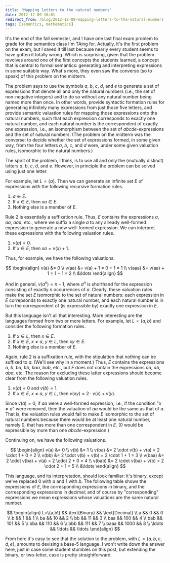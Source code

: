 ```yaml
---
title: "Mapping letters to the natural numbers"
date: 2012-12-09 16:01
redirect_from: /blog/2012-12-09-mapping-letters-to-the-natural-numbers.html
tags: [semantics, mathematics]
---
```


It's the end of the fall semester, and I have one last final exam problem to
grade for the semantics class I'm TAing for. Actually, it's the first problem
on the exam, but I saved it till last because nearly every student seems to
have gotten it totally wrong. Which is surprising, given that the problem
revolves around one of the first concepts the students learned, a concept that
is central to formal semantics: generating and interpreting expressions in some
suitable way. What's more, they even saw the converse (so to speak) of this
problem on the midterm.

The problem says to use the symbols $a$, $b$, $c$, $d$, and $e$ to
generate a set of expressions that denote all and only the natural numbers
(i.e., the set of non-negative integers) and to do so without any natural
number being named more than once. In other words, provide syntactic formation
rules for generating infinitely many expressions from just those five letters,
and provide semantic valuation rules for mapping those expressions onto the
natural numbers, such that each expression corresponds to exactly one natural
number, and each natural number is the correspondent of exactly one expression,
i.e., an isomorphism between the set of $abcde$-expressions and the set of
natural numbers. (The problem on the midterm was the converse: to decide
whether the set of expressions formed, in some given way, from the four letters
$a$, $b$, $c$, and $d$ were, under some given valuation rules,
isomorphic to the natural numbers.)

The spirit of the problem, I think, is to use all and only the (mutually
distinct) letters $a$, $b$, $c$, $d$, and $e$. However, in principle
the problem can be solved using just one letter.

For example, let $L = \{a\}$. Then we can generate an infinite set $E$ of
expressions with the following recursive formation rules.

1. $a \in E$.
2. If $x \in E$, then $xa \in E$.
3. Nothing else is a member of $E$.

Rule 2 is essentially a suffixation rule. Thus, $E$ contains the expressions
$a$, $aa$, $aaa$, etc., where we suffix a single $a$ to any already
well-formed expression to generate a new well-formed expression. We can
interpret these expressions with the following valuation rules.

1. $v(a) = 0$.
2. If $x \in E$, then $xa = v(x) + 1$.

Thus, for example, we have the following valuations.

$$
\begin{align}
v(a)   &= 0 \\
v(aa)  &= v(a) + 1 = 0 + 1 = 1 \\
v(aaa) &= v(aa) + 1 = 1 + 1 = 2 \\
       &\ldots
\end{align}
$$

And in general, $v(a^n) = n-1$, where $a^n$ is shorthand for the expression
consisting of exactly $n$ occurrences of $a$. Clearly, these valuation
rules make the set $E$ isomorphic to the set of natural numbers: each
expression in $E$ correpsonds to exactly one natural number, and each natural
number is in turn the correspondent of (is expressible by) exactly one
expression in $E$.

But this language isn't all that interesting. More interesting are the
languages formed from two or more letters. For example, let $L = \{a, b\}$
and consider the following formation rules.

1. If $x \in L$, then $x \in E$.
2. If $x \in E$, $x \neq a$, $y \in L$, then $xy \in E$.
3. Nothing else is a member of $E$.

Again, rule 2 is a suffixation rule, with the stipulation that nothing can be
suffixed to $a$. (We'll see why in a moment.) Thus, $E$ contains the
expressions $a$, $b$, $ba$, $bb$, $baa$, $bab$, etc., but $E$
does not contain the expressions $aa$, $ab$, $aba$, etc. The reason for
excluding these latter expressions should become clear from the following
valuation rules.

1. $v(a) = 0$ and $v(b) = 1$.
2. If $x \in E$, $x \neq a$, $y \in L$, then $v(xy) = 2 \cdot v(x) +
   v(y)$.

Since $v(a) = 0$, if $aa$ were a well-formed expression, i.e., if the
condition "$x \neq a$" were removed, then the valuation of $aa$ would be
the same as that of $a$. That is, the valuation rules would fail to make
$E$ isomorphic to the set of natural numbers because there would be at least
one natural number, namely $0$, that has more than one correspondent in
$E$. ($0$ would be expressible by more than one $abcde$-expression.)

Continuing on, we have the following valuations.

$$
\begin{align}
v(a)    &= 0 \\
v(b)    &= 1 \\
v(ba)   &= 2 \cdot v(b) + v(a) = 2 \cdot 1 + 0 = 2 \\
v(bb)   &= 2 \cdot v(b) + v(b) = 2 \cdot 1 + 1 = 3 \\
v(baa)  &= 2 \cdot v(ba) + v(a) = 2 \cdot 2 + 0 = 4 \\
v(bab)  &= 2 \cdot v(ba) + v(b) = 2 \cdot 2 + 1 = 5 \\
        &\ldots
\end{align}
$$

This language, and its interpretation, should look familiar: it's binary,
except we've replaced $0$ with $a$ and $1$ with $b$. The following
table shows the expressions of $E$, the corresponding expressions in binary,
and the corresponding expressions in decimal; and of course by "corresponding"
expressions we mean expressions whose valuations are the same natural number.

$$
\begin{align}
L=\{a,b\} && \text{Binary} && \text{Decimal} \\
a         && 0             && 0 \\
b         && 1             && 1 \\
ba        && 10            && 2 \\
bb        && 11            && 3 \\
baa       && 100           && 4 \\
bab       && 101           && 5 \\
bba       && 110           && 6 \\
bbb       && 111           && 7 \\
baaa      && 1000          && 8 \\
\ldots    && \ldots        && \ldots
\end{align}
$$

From here it's easy to see that the solution to the problem, with $L =
\{a,b,c,d,e\}$, amounts to devising a base-5 language. I won't write down the
answer here, just in case some student stumbles on this post, but extending the
binary, or two-letter, case is pretty straightforward.
